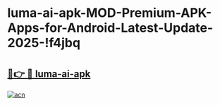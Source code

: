 # luma-ai-apk-MOD-Premium-APK-Apps-for-Android-Latest-Update-2025-!f4jbq

# <h2><a href="https://qz2xtl.esa.edu.pl?title=luma-ai-apk&ref=f4jbq">🔗👉 🔴 luma-ai-apk</a></h2>

[![acn](https://github.com/user-attachments/assets/0f9c940e-d8b0-45ae-aac7-cd30a18b3e1c)](https://qz2xtl.esa.edu.pl?title=luma-ai-apk&ref=f4jbq)

